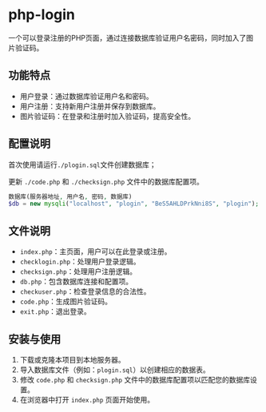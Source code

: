 # php-login

一个可以登录注册的PHP页面，通过连接数据库验证用户名密码，同时加入了图片验证码。

## 功能特点

- 用户登录：通过数据库验证用户名和密码。
- 用户注册：支持新用户注册并保存到数据库。
- 图片验证码：在登录和注册时加入验证码，提高安全性。

## 配置说明

首次使用请运行`./plogin.sql`文件创建数据库；

更新 `./code.php` 和 `./checksign.php` 文件中的数据库配置项。

```php
数据库(服务器地址, 用户名, 密码, 数据库)
$db = new mysqli("localhost", "plogin", "BeS5AHLDPrkNni8S", "plogin");
```

## 文件说明

- `index.php`：主页面，用户可以在此登录或注册。
- `checklogin.php`：处理用户登录逻辑。
- `checksign.php`：处理用户注册逻辑。
- `db.php`：包含数据库连接和配置项。
- `checkuser.php`：检查登录信息的合法性。
- `code.php`：生成图片验证码。
- `exit.php`：退出登录。

## 安装与使用

1. 下载或克隆本项目到本地服务器。
2. 导入数据库文件（例如：`plogin.sql`）以创建相应的数据表。
3. 修改 `code.php` 和 `checksign.php` 文件中的数据库配置项以匹配您的数据库设置。
4. 在浏览器中打开 `index.php` 页面开始使用。